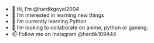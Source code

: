 - 👋 Hi, I’m @hardikgoyal2004
- 👀 I’m interested in learning new things
- 🌱 I’m currently learning Python
- 💞️ I’m looking to collaborate on anime, python or gaming.
- 📫 Follow me on Instagram @hardik109444

<!---
hardikgoel2004/hardikgoel2004 is a ✨ special ✨ repository because its `README.md` (this file) appears on your GitHub profile.
You can click the Preview link to take a look at your changes.
--->
